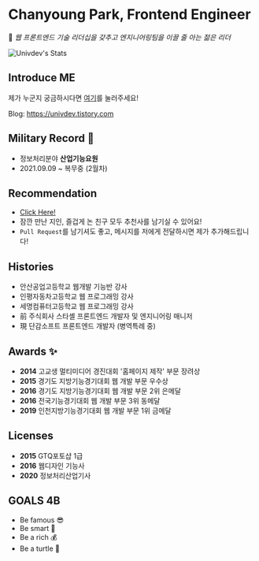 # Chanyoung Park, Frontend Engineer

🎈 *웹 프론트엔드 기술 리더십을 갖추고 엔지니어링팀을 이끌 줄 아는 젊은 리더*

![Univdev's Stats](https://github-readme-stats.vercel.app/api?username=univdev)
## Introduce ME
제가 누군지 궁금하시다면 [여기](https://univdev.notion.site/Chanyoung-Park-39a6c23d5c874895a30ed08423bd3da4)를 눌러주세요!

Blog: https://univdev.tistory.com
## Military Record 🧥
- 정보처리분야 **산업기능요원**
- 2021.09.09 ~ 복무중 (2월차)
## Recommendation
- [Click Here!](https://github.com/univdev/recommends)
- 잠깐 만난 지인, 즐겁게 논 친구 모두 추천사를 남기실 수 있어요!
- ```Pull Request```를 남기셔도 좋고, 메시지를 저에게 전달하시면 제가 추가해드립니다!
## Histories
- 안산공업고등학교 웹개발 기능반 강사
- 인평자동차고등학교 웹 프로그래밍 강사
- 세명컴퓨터고등학교 웹 프로그래밍 강사
- 前 주식회사 스타셸 프론트엔드 개발자 및 엔지니어링 매니저
- 現 단감소프트 프론트엔드 개발자 (병역특례 중)
## Awards ✨
- **2014** 고교생 멀티미디어 경진대회 '홈페이지 제작' 부문 장려상
- **2015** 경기도 지방기능경기대회 웹 개발 부문 우수상
- **2016** 경기도 지방기능경기대회 웹 개발 부문 2위 은메달
- **2016** 전국기능경기대회 웹 개발 부문 3위 동메달
- **2019** 인천지방기능경기대회 웹 개발 부문 1위 금메달
## Licenses
- **2015** GTQ포토샵 1급
- **2016** 웹디자인 기능사
- **2020** 정보처리산업기사
## GOALS 4B
- Be famous 😎
- Be smart 🔧
- Be a rich 💰
- Be a turtle 🐢
